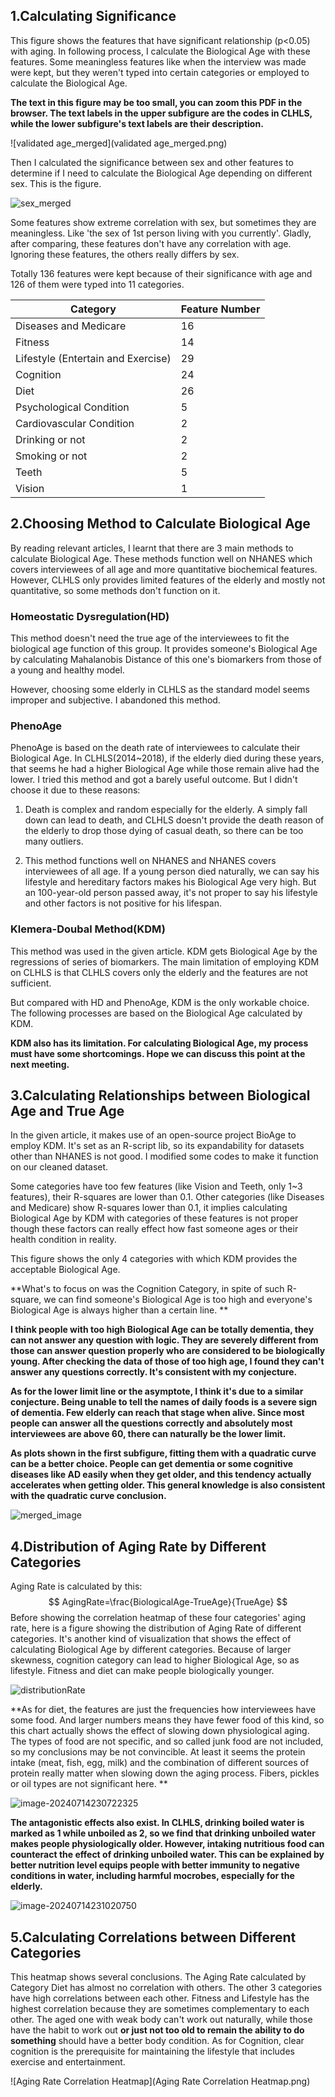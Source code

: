 ## 1.Calculating Significance

This figure shows the features that have significant relationship (p<0.05) with aging. In following process, I calculate the Biological Age with these features. Some meaningless features like when the interview was made were kept, but they weren't typed into certain categories or employed to calculate the Biological Age.

**The text in this figure may be too small, you can zoom this PDF in the browser. The text labels in the upper subfigure are the codes in CLHLS, while the lower subfigure's text labels are their description.**

![validated age_merged](validated age_merged.png)

Then I calculated the significance between sex and other features to determine if I need to calculate the Biological Age depending on different sex. This is the figure. 

![sex_merged](sex_merged.png)

Some features show extreme correlation with sex, but sometimes they are meaningless. Like 'the sex of 1st person living with you currently'. Gladly, after comparing, these features don't have any correlation with age. Ignoring these features, the others really differs by sex.

Totally 136 features were kept because of their significance with age and 126 of them were typed into 11 categories. 

| Category                           | Feature Number |
| ---------------------------------- | -------------- |
| Diseases and Medicare              | 16             |
| Fitness                            | 14             |
| Lifestyle (Entertain and Exercise) | 29             |
| Cognition                          | 24             |
| Diet                               | 26             |
| Psychological Condition            | 5              |
| Cardiovascular Condition           | 2              |
| Drinking or not                    | 2              |
| Smoking or not                     | 2              |
| Teeth                              | 5              |
| Vision                             | 1              |



## 2.Choosing Method to Calculate Biological Age

By reading relevant articles, I learnt that there are 3 main methods to calculate Biological Age. These methods function well on NHANES which covers interviewees of all age and more quantitative biochemical features. However, CLHLS only provides limited features of the elderly and mostly not quantitative, so some methods don't function on it.

### Homeostatic Dysregulation(HD)

This method doesn't need the true age of the interviewees to fit the biological age function of this group. It provides someone's Biological Age by calculating Mahalanobis Distance of this one's biomarkers from those of a young and healthy model. 

However,  choosing some elderly in CLHLS as the standard model seems improper and subjective. I abandoned this method.

### PhenoAge

PhenoAge is based on the death rate of interviewees to calculate their Biological Age. In CLHLS(2014~2018),  if the elderly died during these years, that seems he had a higher Biological Age while those remain alive had the lower. I tried this method and got a barely useful outcome. But I didn't choose it due to these reasons:

1. Death is complex and random especially for the elderly. A simply fall down can lead to death, and CLHLS doesn't provide the death reason of the elderly to drop those dying of casual death, so there can be too many outliers. 

2. This method functions well on NHANES and NHANES covers interviewees of all age. If a young person died naturally, we can say his lifestyle and hereditary factors makes his Biological Age very high. But an 100-year-old person passed away, it's not proper to say his lifestyle and other factors is not positive for his lifespan.

### Klemera-Doubal Method(KDM)

This method was used in the given article. KDM gets Biological Age by the regressions of series of biomarkers. The main limitation of employing KDM on CLHLS is that CLHLS covers only the elderly and the features are not sufficient. 

But compared with HD and PhenoAge, KDM is the only workable choice. The following processes are based on the Biological Age calculated by KDM.

**KDM also has its limitation. For calculating Biological Age, my process must have some shortcomings. Hope we can discuss this point at the next meeting.**



## 3.Calculating Relationships between Biological Age and True Age 

In the given article, it makes use of an open-source project BioAge to employ KDM. It's set as an R-script lib, so its expandability for datasets other than NHANES is not good. I modified some codes to make it function on our cleaned dataset.

Some categories have too few features (like Vision and Teeth, only 1~3 features), their R-squares are lower than 0.1. Other categories (like Diseases and Medicare) show R-squares lower than 0.1, it implies calculating Biological Age by KDM with categories of these features is not proper though these factors can really effect how fast someone ages or their health condition in reality. 

This figure shows the only 4 categories with which KDM provides the acceptable Biological Age.

**What's to focus on was the Cognition Category, in spite of such R-square, we can find someone's Biological Age is too high and everyone's Biological Age is always higher than a certain line. **

**I think people with too high Biological Age can be totally dementia, they can not answer any question with logic. They are severely different from those can answer question properly who are considered to be biologically young. After checking the data of those of too high age, I found they can't answer any questions correctly. It's consistent with my conjecture.**  

**As for the lower limit line or the asymptote, I think it's due to a similar conjecture. Being unable to tell the names of daily foods is a severe sign of dementia. Few elderly can reach that stage when alive. Since most people can answer all the questions correctly and absolutely most interviewees are above 60, there can naturally be the lower limit.**

**As plots shown in the first subfigure, fitting them with a quadratic curve can be a better choice. People can get dementia or some cognitive diseases like AD easily when they get older, and this tendency actually accelerates when getting older. This general knowledge is also consistent with the quadratic curve conclusion.**

![merged_image](merged_image.png)





## 4.Distribution of Aging Rate by Different Categories

Aging Rate is calculated by this:
$$
AgingRate=\frac{BiologicalAge-TrueAge}{TrueAge}
$$
Before showing the correlation heatmap of these four categories' aging rate, here is a figure showing the distribution of Aging Rate of different categories. It's another kind of visualization that shows the effect of calculating Biological Age by different categories. Because of larger skewness, cognition category can lead to higher Biological Age, so as lifestyle. Fitness and diet can make people biologically younger.

![distributionRate](distributionRate.png)

**As for diet, the features are just the frequencies how interviewees have some food. And larger numbers means they have fewer food of this kind, so this chart actually shows the effect of slowing down physiological aging. The types of food are not specific, and so called junk food are not included, so my conclusions may be not convincible. At least it seems the protein intake (meat, fish, egg, milk) and the combination of different sources of protein really matter when slowing down the aging process. Fibers, pickles or oil types are not significant here. **

![image-20240714230722325](Synergistic.png)

**The antagonistic effects also exist. In CLHLS, drinking boiled water is marked as 1 while unboiled as 2, so we find that drinking unboiled water makes people physiologically older. However, intaking nutritious food can counteract the effect of drinking unboiled water. This can be explained by better nutrition level equips people with better immunity to negative conditions in water, including harmful mocrobes, especially for the elderly.**

![image-20240714231020750](Antagonistic.png)

## 5.Calculating Correlations between Different Categories

This heatmap shows several conclusions. The Aging Rate calculated by Category Diet has almost no correlation with others. The other 3 categories have high correlations between each other. Fitness and Lifestyle has the highest correlation because they are sometimes complementary to each other. The aged one with weak body can't work out naturally, while those have the habit to work out **or just not too old to remain the ability to do something** should have a better body condition. As for Cognition,  clear cognition is the prerequisite for maintaining the lifestyle that includes exercise and entertainment.

![Aging Rate Correlation Heatmap](Aging Rate Correlation Heatmap.png)
